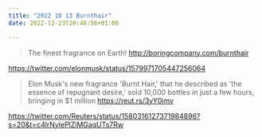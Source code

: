 ```yaml
---
title: "2022 10 13 Burnthair"
date: 2022-12-23T20:48:56+01:00

---
```

> The finest fragrance on Earth!
> http://boringcompany.com/burnthair

https://twitter.com/elonmusk/status/1579971705447256064


> Elon Musk's new fragrance 'Burnt Hair,' that he described as 'the essence of repugnant desire,' sold 10,000 bottles in just a few hours, bringing in $1 million https://reut.rs/3yY0jmv

https://twitter.com/Reuters/status/1580316127371984896?s=20&t=c4lrNylePlZiMGaqUTs7Rw